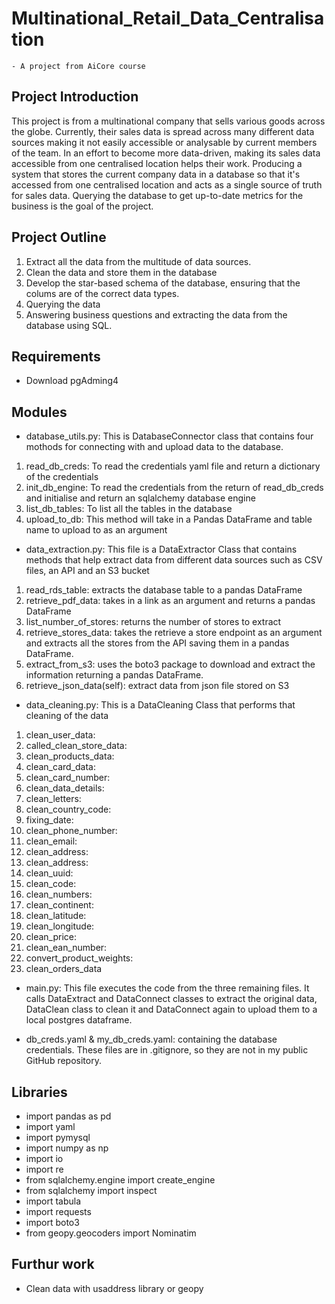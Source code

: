 # Multinational_Retail_Data_Centralisation
    - A project from AiCore course
## Project Introduction
This project is from a multinational company that sells various goods across the globe. Currently, their sales data is spread across many different data sources making it not easily accessible or analysable by current members of the team. In an effort to become more data-driven, making its sales data accessible from one centralised location helps their work. Producing a system that stores the current company data in a database so that it's accessed from one centralised location and acts as a single source of truth for sales data. Querying the database to get up-to-date metrics for the business is the goal of the project. 

## Project Outline
1. Extract all the data from the multitude of data sources.
2. Clean the data and store them in the database
3. Develop the star-based schema of the database, ensuring that the colums are of the correct data types.
4. Querying the data
5. Answering business questions and extracting the data from the database using SQL.


## Requirements
- Download pgAdming4

## Modules

- database_utils.py: This is DatabaseConnector class that contains four mothods for connecting with and upload data to the database.

1. read_db_creds: To read the credentials yaml file and return a dictionary of the credentials
2. init_db_engine: To read the credentials from the return of read_db_creds and initialise and return an sqlalchemy database engine
3. list_db_tables: To list all the tables in the database
4. upload_to_db: This method will take in a Pandas DataFrame and table name to upload to as an argument


- data_extraction.py: This file is a DataExtractor Class that contains methods that help extract data from different data sources such as CSV files, an API and an S3 bucket
1. read_rds_table: extracts the database table to a pandas DataFrame
2. retrieve_pdf_data: takes in a link as an argument and returns a pandas DataFrame
3. list_number_of_stores: returns the number of stores to extract
4. retrieve_stores_data: takes the retrieve a store endpoint as an argument and extracts all the stores from the API saving them in a pandas DataFrame.
5. extract_from_s3: uses the boto3 package to download and extract the information returning a pandas DataFrame.
6. retrieve_json_data(self): extract data from json file stored on S3


- data_cleaning.py: This is a DataCleaning Class that performs that cleaning of the data 

1. clean_user_data: 
2. called_clean_store_data: 
3. clean_products_data: 
4. clean_card_data:
5. clean_card_number:
6. clean_data_details:
7. clean_letters:  
8. clean_country_code: 
9. fixing_date:
10. clean_phone_number:
11. clean_email:
12. clean_address:
13. clean_address:
14. clean_uuid:
15. clean_code:
16. clean_numbers:
17. clean_continent:
18. clean_latitude:
19. clean_longitude:
20. clean_price:
21. clean_ean_number:
22. convert_product_weights:
23. clean_orders_data


- main.py: This file executes the code from the three remaining files. It calls DataExtract and DataConnect classes to extract the original data, DataClean class to clean it and DataConnect again to upload them to a local postgres dataframe.

- db_creds.yaml & my_db_creds.yaml: containing the database credentials. These files are in .gitignore, so they are not in my public GitHub repository.




## Libraries
- import pandas as pd
- import yaml
- import pymysql
- import numpy as np
- import io
- import re
- from sqlalchemy.engine import create_engine
- from sqlalchemy import inspect
- import tabula
- import requests
- import boto3
- from geopy.geocoders import Nominatim


## Furthur work
- Clean data with usaddress library or geopy